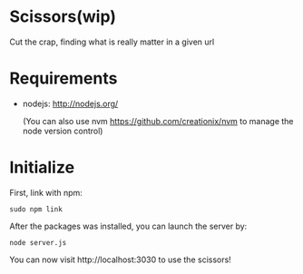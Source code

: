 Scissors(wip)
========

Cut the crap, finding what is really matter in a given url

Requirements
========

- nodejs: http://nodejs.org/

  (You can also use nvm https://github.com/creationix/nvm to manage the node version control)

Initialize
========

First, link with npm:

    sudo npm link

After the packages was installed, you can launch the server by:

    node server.js
    
You can now visit http://localhost:3030 to use the scissors!


 
